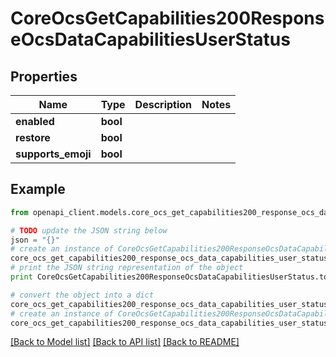 # CoreOcsGetCapabilities200ResponseOcsDataCapabilitiesUserStatus


## Properties
Name | Type | Description | Notes
------------ | ------------- | ------------- | -------------
**enabled** | **bool** |  | 
**restore** | **bool** |  | 
**supports_emoji** | **bool** |  | 

## Example

```python
from openapi_client.models.core_ocs_get_capabilities200_response_ocs_data_capabilities_user_status import CoreOcsGetCapabilities200ResponseOcsDataCapabilitiesUserStatus

# TODO update the JSON string below
json = "{}"
# create an instance of CoreOcsGetCapabilities200ResponseOcsDataCapabilitiesUserStatus from a JSON string
core_ocs_get_capabilities200_response_ocs_data_capabilities_user_status_instance = CoreOcsGetCapabilities200ResponseOcsDataCapabilitiesUserStatus.from_json(json)
# print the JSON string representation of the object
print CoreOcsGetCapabilities200ResponseOcsDataCapabilitiesUserStatus.to_json()

# convert the object into a dict
core_ocs_get_capabilities200_response_ocs_data_capabilities_user_status_dict = core_ocs_get_capabilities200_response_ocs_data_capabilities_user_status_instance.to_dict()
# create an instance of CoreOcsGetCapabilities200ResponseOcsDataCapabilitiesUserStatus from a dict
core_ocs_get_capabilities200_response_ocs_data_capabilities_user_status_form_dict = core_ocs_get_capabilities200_response_ocs_data_capabilities_user_status.from_dict(core_ocs_get_capabilities200_response_ocs_data_capabilities_user_status_dict)
```
[[Back to Model list]](../README.md#documentation-for-models) [[Back to API list]](../README.md#documentation-for-api-endpoints) [[Back to README]](../README.md)


